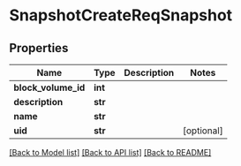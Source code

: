 # SnapshotCreateReqSnapshot

## Properties
Name | Type | Description | Notes
------------ | ------------- | ------------- | -------------
**block_volume_id** | **int** |  | 
**description** | **str** |  | 
**name** | **str** |  | 
**uid** | **str** |  | [optional] 

[[Back to Model list]](../README.md#documentation-for-models) [[Back to API list]](../README.md#documentation-for-api-endpoints) [[Back to README]](../README.md)



